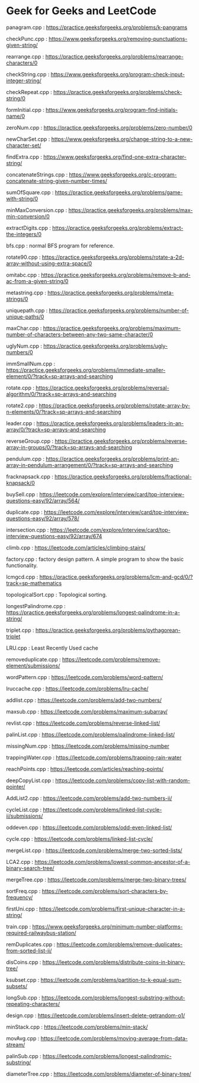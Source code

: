 # Geek for Geeks and LeetCode

panagram.cpp    : https://practice.geeksforgeeks.org/problems/k-pangrams

checkPunc.cpp   : https://www.geeksforgeeks.org/removing-punctuations-given-string/

rearrange.cpp   : https://practice.geeksforgeeks.org/problems/rearrange-characters/0

checkString.cpp : https://www.geeksforgeeks.org/program-check-input-integer-string/

checkRepeat.cpp : https://practice.geeksforgeeks.org/problems/check-string/0

formInitial.cpp : https://www.geeksforgeeks.org/program-find-initials-name/0

zeroNum.cpp : https://practice.geeksforgeeks.org/problems/zero-number/0

newCharSet.cpp : https://www.geeksforgeeks.org/change-string-to-a-new-character-set/

findExtra.cpp : https://www.geeksforgeeks.org/find-one-extra-character-string/

concatenateStrings.cpp : https://www.geeksforgeeks.org/c-program-concatenate-string-given-number-times/

sumOfSquare.cpp : https://practice.geeksforgeeks.org/problems/game-with-string/0

minMaxConversion.cpp : https://practice.geeksforgeeks.org/problems/max-min-conversion/0

extractDigits.cpp : https://practice.geeksforgeeks.org/problems/extract-the-integers/0

bfs.cpp : normal BFS program for reference. 

rotate90.cpp : https://practice.geeksforgeeks.org/problems/rotate-a-2d-array-without-using-extra-space/0

omitabc.cpp : https://practice.geeksforgeeks.org/problems/remove-b-and-ac-from-a-given-string/0

metastring.cpp : https://practice.geeksforgeeks.org/problems/meta-strings/0

uniquepath.cpp : https://practice.geeksforgeeks.org/problems/number-of-unique-paths/0

maxChar.cpp : https://practice.geeksforgeeks.org/problems/maximum-number-of-characters-between-any-two-same-character/0

uglyNum.cpp : https://practice.geeksforgeeks.org/problems/ugly-numbers/0

immSmallNum.cpp : https://practice.geeksforgeeks.org/problems/immediate-smaller-element/0/?track=sp-arrays-and-searching

rotate.cpp : https://practice.geeksforgeeks.org/problems/reversal-algorithm/0/?track=sp-arrays-and-searching 

rotate2.cpp : https://practice.geeksforgeeks.org/problems/rotate-array-by-n-elements/0/?track=sp-arrays-and-searching

leader.cpp : https://practice.geeksforgeeks.org/problems/leaders-in-an-array/0/?track=sp-arrays-and-searching

reverseGroup.cpp : https://practice.geeksforgeeks.org/problems/reverse-array-in-groups/0/?track=sp-arrays-and-searching

pendulum.cpp : https://practice.geeksforgeeks.org/problems/print-an-array-in-pendulum-arrangement/0/?track=sp-arrays-and-searching

fracknapsack.cpp : https://practice.geeksforgeeks.org/problems/fractional-knapsack/0

buySell.cpp : https://leetcode.com/explore/interview/card/top-interview-questions-easy/92/array/564/

duplicate.cpp : https://leetcode.com/explore/interview/card/top-interview-questions-easy/92/array/578/

intersection.cpp : https://leetcode.com/explore/interview/card/top-interview-questions-easy/92/array/674

climb.cpp : https://leetcode.com/articles/climbing-stairs/

factory.cpp : factory design pattern. A simple program to show the basic functionality.

lcmgcd.cpp : https://practice.geeksforgeeks.org/problems/lcm-and-gcd/0/?track=sp-mathematics

topologicalSort.cpp : Topological sorting.

longestPalindrome.cpp : https://practice.geeksforgeeks.org/problems/longest-palindrome-in-a-string/

triplet.cpp : https://practice.geeksforgeeks.org/problems/pythagorean-triplet

LRU.cpp : Least Recently Used cache

removeduplicate.cpp : https://leetcode.com/problems/remove-element/submissions/

wordPattern.cpp : https://leetcode.com/problems/word-pattern/

lruccache.cpp : https://leetcode.com/problems/lru-cache/

addlist.cpp : https://leetcode.com/problems/add-two-numbers/ 

maxsub.cpp : https://leetcode.com/problems/maximum-subarray/

revlist.cpp : https://leetcode.com/problems/reverse-linked-list/

palinList.cpp : https://leetcode.com/problems/palindrome-linked-list/

missingNum.cpp : https://leetcode.com/problems/missing-number

trappingWater.cpp : https://leetcode.com/problems/trapping-rain-water

reachPoints.cpp : https://leetcode.com/articles/reaching-points/

deepCopyList.cpp : https://leetcode.com/problems/copy-list-with-random-pointer/

AddList2.cpp : https://leetcode.com/problems/add-two-numbers-ii/

cycleList.cpp : https://leetcode.com/problems/linked-list-cycle-ii/submissions/

oddeven.cpp : https://leetcode.com/problems/odd-even-linked-list/

cycle.cpp : https://leetcode.com/problems/linked-list-cycle/

mergeList.cpp : https://leetcode.com/problems/merge-two-sorted-lists/

LCA2.cpp : https://leetcode.com/problems/lowest-common-ancestor-of-a-binary-search-tree/

mergeTree.cpp : https://leetcode.com/problems/merge-two-binary-trees/

sortFreq.cpp : https://leetcode.com/problems/sort-characters-by-frequency/

firstUni.cpp : https://leetcode.com/problems/first-unique-character-in-a-string/

train.cpp : https://www.geeksforgeeks.org/minimum-number-platforms-required-railwaybus-station/

remDuplicates.cpp : https://leetcode.com/problems/remove-duplicates-from-sorted-list-ii/

disCoins.cpp : https://leetcode.com/problems/distribute-coins-in-binary-tree/

ksubset.cpp : https://leetcode.com/problems/partition-to-k-equal-sum-subsets/

longSub.cpp : https://leetcode.com/problems/longest-substring-without-repeating-characters/

design.cpp : https://leetcode.com/problems/insert-delete-getrandom-o1/

minStack.cpp : https://leetcode.com/problems/min-stack/

movAvg.cpp : https://leetcode.com/problems/moving-average-from-data-stream/

palinSub.cpp : https://leetcode.com/problems/longest-palindromic-substring/

diameterTree.cpp : https://leetcode.com/problems/diameter-of-binary-tree/
